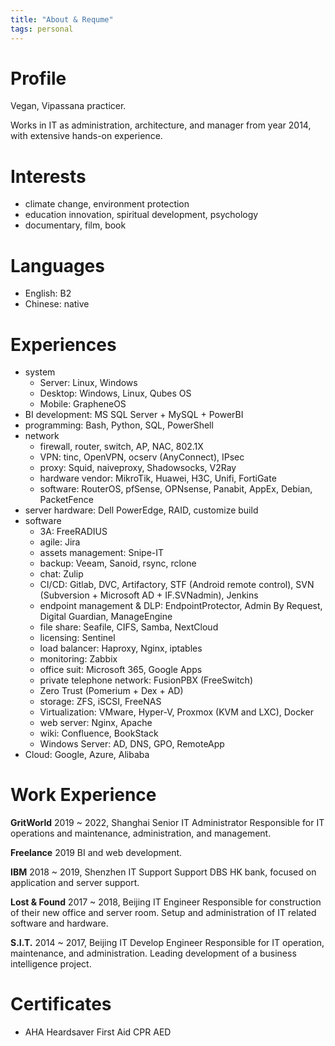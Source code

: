```yaml
---
title: "About & Requme"
tags: personal
---
```


# Profile

Vegan, Vipassana practicer.

Works in IT as administration, architecture, and manager from year 2014, with extensive hands-on experience.

# Interests

- climate change, environment protection
- education innovation, spiritual development, psychology
- documentary, film, book

# Languages

- English: B2
- Chinese: native

# Experiences

- system
	- Server: Linux, Windows
	- Desktop: Windows, Linux, Qubes OS
	- Mobile: GrapheneOS
- BI development: MS SQL Server + MySQL + PowerBI
- programming: Bash, Python, SQL, PowerShell
- network
	- firewall, router, switch, AP, NAC, 802.1X
	- VPN: tinc, OpenVPN, ocserv (AnyConnect), IPsec
	- proxy: Squid, naiveproxy, Shadowsocks, V2Ray
	- hardware vendor: MikroTik, Huawei, H3C, Unifi, FortiGate
	- software: RouterOS, pfSense, OPNsense, Panabit, AppEx, Debian, PacketFence
- server hardware: Dell PowerEdge, RAID, customize build
- software
	- 3A: FreeRADIUS
	- agile: Jira
	- assets management: Snipe-IT
	- backup: Veeam, Sanoid, rsync, rclone
	- chat: Zulip
	- CI/CD: Gitlab, DVC, Artifactory, STF (Android remote control), SVN (Subversion + Microsoft AD + IF.SVNadmin), Jenkins
	- endpoint management & DLP: EndpointProtector, Admin By Request, Digital Guardian, ManageEngine
	- file share: Seafile, CIFS, Samba, NextCloud
	- licensing: Sentinel
	- load balancer: Haproxy, Nginx, iptables
	- monitoring: Zabbix
	- office suit: Microsoft 365, Google Apps
	- private telephone network: FusionPBX (FreeSwitch)
	- Zero Trust (Pomerium + Dex + AD)
	- storage: ZFS, iSCSI, FreeNAS
	- Virtualization: VMware, Hyper-V, Proxmox (KVM and LXC), Docker
	- web server: Nginx, Apache
	- wiki: Confluence, BookStack
	- Windows Server: AD, DNS, GPO, RemoteApp
- Cloud: Google, Azure, Alibaba

# Work Experience

**GritWorld**
2019 ~ 2022, Shanghai
Senior IT Administrator
Responsible for IT operations and maintenance, administration, and management.

**Freelance**
2019
BI and web development.

**IBM**
2018 ~ 2019, Shenzhen
IT Support
Support DBS HK bank, focused on application and server support.

**Lost & Found**
2017 ~ 2018, Beijing
IT Engineer
Responsible for construction of their new office and server room. Setup and administration of IT related software and hardware.

**S.I.T.**
2014 ~ 2017, Beijing
IT Develop Engineer
Responsible for IT operation, maintenance, and administration. Leading development of a business intelligence project.

# Certificates
- AHA Heardsaver First Aid CPR AED